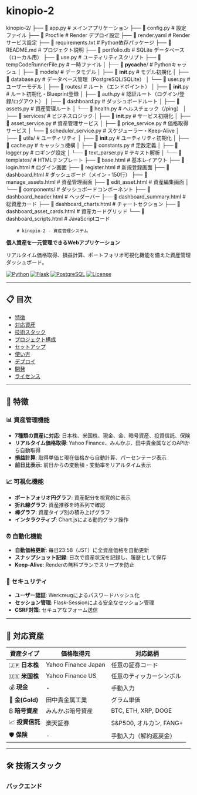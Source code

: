 # kinopio-2
kinopio-2/
├── 📄 app.py                           # メインアプリケーション
├── 📄 config.py                        # 設定ファイル
├── 📄 Procfile                         # Render デプロイ設定
├── 📄 render.yaml                      # Render サービス設定
├── 📄 requirements.txt                 # Python依存パッケージ
├── 📄 README.md                        # プロジェクト説明
├── 📄 portfolio.db                     # SQLite データベース（ローカル用）
├── 📄 use.py                           # ユーティリティスクリプト
├── 📄 tempCodeRunnerFile.py            # 一時ファイル
│
├── 📁 __pycache__/                     # Pythonキャッシュ
│
├── 📁 models/                          # データモデル
│   ├── 📄 __init__.py                  # モデル初期化
│   ├── 📄 database.py                  # データベース管理（PostgreSQL/SQLite）
│   └── 📄 user.py                      # ユーザーモデル
│
├── 📁 routes/                          # ルート（エンドポイント）
│   ├── 📄 __init__.py                  # ルート初期化・Blueprint登録
│   ├── 📄 auth.py                      # 認証ルート（ログイン/登録/ログアウト）
│   ├── 📄 dashboard.py                 # ダッシュボードルート
│   ├── 📄 assets.py                    # 資産管理ルート
│   └── 📄 health.py                    # ヘルスチェック（/ping）
│
├── 📁 services/                        # ビジネスロジック
│   ├── 📄 __init__.py                  # サービス初期化
│   ├── 📄 asset_service.py             # 資産管理サービス
│   ├── 📄 price_service.py             # 価格取得サービス
│   └── 📄 scheduler_service.py         # スケジューラー・Keep-Alive
│
├── 📁 utils/                           # ユーティリティ
│   ├── 📄 __init__.py                  # ユーティリティ初期化
│   ├── 📄 cache.py                     # キャッシュ機構
│   ├── 📄 constants.py                 # 定数定義
│   ├── 📄 logger.py                    # ロギング設定
│   └── 📄 text_parser.py               # テキスト解析
│
└── 📁 templates/                       # HTMLテンプレート
    ├── 📄 base.html                    # 基本レイアウト
    ├── 📄 login.html                   # ログイン画面
    ├── 📄 register.html                # 新規登録画面
    ├── 📄 dashboard.html               # ダッシュボード（メイン・150行）
    ├── 📄 manage_assets.html           # 資産管理画面
    ├── 📄 edit_asset.html              # 資産編集画面
    │
    └── 📁 components/                  # ダッシュボードコンポーネント
        ├── 📄 dashboard_header.html         # ヘッダーバー
        ├── 📄 dashboard_summary.html        # 総資産カード
        ├── 📄 dashboard_charts.html         # チャートセクション
        ├── 📄 dashboard_asset_cards.html    # 資産カードグリッド
        └── 📄 dashboard_scripts.html        # JavaScriptコード

        # kinopio-2 - 資産管理システム

**個人資産を一元管理できるWebアプリケーション**

リアルタイム価格取得、損益計算、ポートフォリオ可視化機能を備えた資産管理ダッシュボード。

[![Python](https://img.shields.io/badge/Python-3.11+-blue.svg)](https://www.python.org/)
[![Flask](https://img.shields.io/badge/Flask-2.3.3-green.svg)](https://flask.palletsprojects.com/)
[![PostgreSQL](https://img.shields.io/badge/PostgreSQL-17-blue.svg)](https://www.postgresql.org/)
[![License](https://img.shields.io/badge/License-MIT-yellow.svg)](LICENSE)

---

## 📋 目次

- [特徴](#-特徴)
- [対応資産](#-対応資産)
- [技術スタック](#-技術スタック)
- [プロジェクト構成](#-プロジェクト構成)
- [セットアップ](#-セットアップ)
- [使い方](#-使い方)
- [デプロイ](#-デプロイ)
- [開発](#-開発)
- [ライセンス](#-ライセンス)

---

## 🚀 特徴

### 📊 資産管理機能
- **7種類の資産に対応**: 日本株、米国株、現金、金、暗号資産、投資信託、保険
- **リアルタイム価格取得**: Yahoo Finance、みんかぶ、田中貴金属などのAPIから自動取得
- **損益計算**: 取得単価と現在価格から自動計算、パーセンテージ表示
- **前日比表示**: 前日からの変動額・変動率をリアルタイム表示

### 📈 可視化機能
- **ポートフォリオ円グラフ**: 資産配分を視覚的に表示
- **折れ線グラフ**: 資産推移を時系列で確認
- **棒グラフ**: 資産タイプ別の積み上げグラフ
- **インタラクティブ**: Chart.jsによる動的グラフ操作

### ⏰ 自動化機能
- **自動価格更新**: 毎日23:58（JST）に全資産価格を自動更新
- **スナップショット記録**: 日次で資産状況を記録し、履歴として保存
- **Keep-Alive**: Renderの無料プランでスリープを防止

### 🔐 セキュリティ
- **ユーザー認証**: Werkzeugによるパスワードハッシュ化
- **セッション管理**: Flask-Sessionによる安全なセッション管理
- **CSRF対策**: セキュアなフォーム送信

---

## 💼 対応資産

| 資産タイプ | 価格取得元 | 対応銘柄 |
|-----------|-----------|---------|
| 🇯🇵 **日本株** | Yahoo Finance Japan | 任意の証券コード |
| 🇺🇸 **米国株** | Yahoo Finance US | 任意のティッカーシンボル |
| 💰 **現金** | - | 手動入力 |
| 🥇 **金(Gold)** | 田中貴金属工業 | グラム単価 |
| ₿ **暗号資産** | みんかぶ暗号資産 | BTC, ETH, XRP, DOGE |
| 📈 **投資信託** | 楽天証券 | S&P500, オルカン, FANG+ |
| 🛡️ **保険** | - | 手動入力（解約返戻金） |

---

## 🛠 技術スタック

### バックエンド
